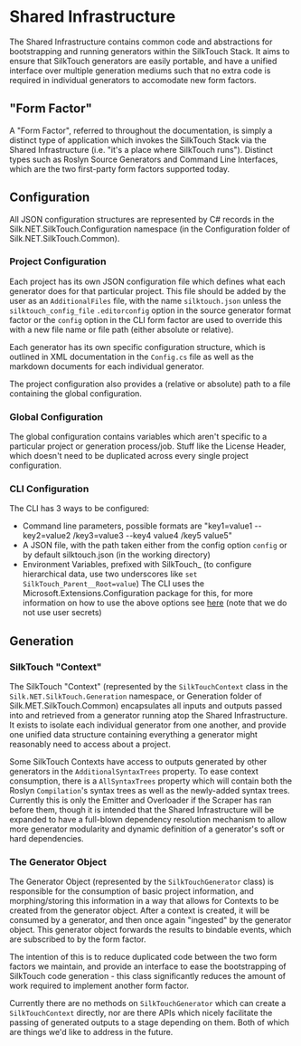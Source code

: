 ﻿# Shared Infrastructure

The Shared Infrastructure contains common code and abstractions for bootstrapping and running generators within the SilkTouch Stack. It aims to ensure that SilkTouch generators are easily portable, and have a unified interface over multiple generation mediums such that no extra code is required in individual generators to accomodate new form factors.

## "Form Factor"

A "Form Factor", referred to throughout the documentation, is simply a distinct type of application which invokes the SilkTouch Stack via the Shared Infrastructure (i.e. "it's a place where SilkTouch runs"). Distinct types such as Roslyn Source Generators and Command Line Interfaces, which are the two first-party form factors supported today.

## Configuration

All JSON configuration structures are represented by C# records in the Silk.NET.SilkTouch.Configuration namespace (in the Configuration folder of Silk.NET.SilkTouch.Common).

### Project Configuration

Each project has its own JSON configuration file which defines what each generator does for that particular project. This file should be added by the user as an `AdditionalFiles` file, with the name `silktouch.json` unless the `silktouch_config_file` `.editorconfig` option in the source generator format factor or the `config` option in the CLI form factor are used to override this with a new file name or file path (either absolute or relative). 

Each generator has its own specific configuration structure, which is outlined in XML documentation in the `Config.cs` file as well as the markdown documents for each individual generator.

The project configuration also provides a (relative or absolute) path to a file containing the global configuration.

### Global Configuration

The global configuration contains variables which aren't specific to a particular project or generation process/job. Stuff like the License Header, which doesn't need to be duplicated across every single project configuration.

### CLI Configuration
The CLI has 3 ways to be configured:
- Command line parameters, possible formats are "key1=value1 --key2=value2 /key3=value3 --key4 value4 /key5 value5"
- A JSON file, with the path taken either from the config option `config` or by default silktouch.json (in the working directory)
- Environment Variables, prefixed with SilkTouch_ (to configure hierarchical data, use two underscores like `set SilkTouch_Parent__Root=value`)
The CLI uses the Microsoft.Extensions.Configuration package for this, for more information on how to use the above options see [here](https://docs.microsoft.com/en-us/aspnet/core/fundamentals/configuration/) (note that we do not use user secrets)

## Generation

### SilkTouch "Context"

The SilkTouch "Context" (represented by the `SilkTouchContext` class in the `Silk.NET.SilkTouch.Generation` namespace, or Generation folder of Silk.MET.SilkTouch.Common) encapsulates all inputs and outputs passed into and retrieved from a generator running atop the Shared Infrastructure. It exists to isolate each individual generator from one another, and provide one unified data structure containing everything a generator might reasonably need to access about a project. 

Some SilkTouch Contexts have access to outputs generated by other generators in the `AdditionalSyntaxTrees` property. To ease context consumption, there is a `AllSyntaxTrees` property which will contain both the Roslyn `Compilation`'s syntax trees as well as the newly-added syntax trees. Currently this is only the Emitter and Overloader if the Scraper has ran before them, though it is intended that the Shared Infrastructure will be expanded to have a full-blown dependency resolution mechanism to allow more generator modularity and dynamic definition of a generator's soft or hard dependencies.

### The Generator Object

The Generator Object (represented by the `SilkTouchGenerator` class) is responsible for the consumption of basic project information, and morphing/storing this information in a way that allows for Contexts to be created from the generator object. After a context is created, it will be consumed by a generator, and then once again "ingested" by the generator object. This generator object forwards the results to bindable events, which are subscribed to by the form factor.

The intention of this is to reduce duplicated code between the two form factors we maintain, and provide an interface to ease the bootstrapping of SilkTouch code generation - this class significantly reduces the amount of work required to implement another form factor.

Currently there are no methods on `SilkTouchGenerator` which can create a `SilkTouchContext` directly, nor are there APIs which nicely facilitate the passing of generated outputs to a stage depending on them. Both of which are things we'd like to address in the future. 